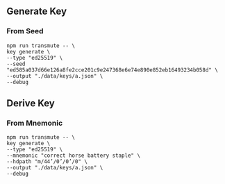 ## Generate Key

### From Seed

```
npm run transmute -- \
key generate \
--type "ed25519" \
--seed "ed585a037d66e126a8fe2cce201c9e247368e6e74e890e852eb16493234b058d" \
--output "./data/keys/a.json" \
--debug
```

## Derive Key

### From Mnemonic

```
npm run transmute -- \
key generate \
--type "ed25519" \
--mnemonic "correct horse battery staple" \
--hdpath "m/44’/0’/0’/0" \
--output "./data/keys/a.json" \
--debug
```
